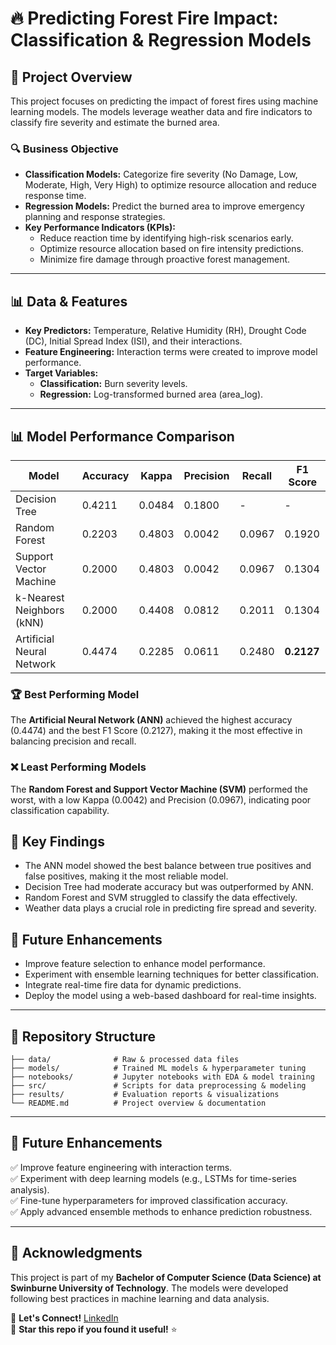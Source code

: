# 🔥 Predicting Forest Fire Impact: Classification & Regression Models

## 📌 Project Overview
This project focuses on predicting the impact of forest fires using machine learning models. The models leverage weather data and fire indicators to classify fire severity and estimate the burned area. 

### 🔍 Business Objective
- **Classification Models:** Categorize fire severity (No Damage, Low, Moderate, High, Very High) to optimize resource allocation and reduce response time.
- **Regression Models:** Predict the burned area to improve emergency planning and response strategies.
- **Key Performance Indicators (KPIs):**
  - Reduce reaction time by identifying high-risk scenarios early.
  - Optimize resource allocation based on fire intensity predictions.
  - Minimize fire damage through proactive forest management.

---
## 📊 Data & Features
- **Key Predictors:** Temperature, Relative Humidity (RH), Drought Code (DC), Initial Spread Index (ISI), and their interactions.
- **Feature Engineering:** Interaction terms were created to improve model performance.
- **Target Variables:**
  - **Classification:** Burn severity levels.
  - **Regression:** Log-transformed burned area (area_log).

---
## 📊 Model Performance Comparison
| Model                     | Accuracy | Kappa  | Precision | Recall | F1 Score |
|---------------------------|----------|--------|-----------|--------|----------|
| Decision Tree             | 0.4211   | 0.0484 | 0.1800    | -      | -        |
| Random Forest            | 0.2203   | 0.4803 | 0.0042    | 0.0967 | 0.1920   |
| Support Vector Machine   | 0.2000   | 0.4803 | 0.0042    | 0.0967 | 0.1304   |
| k-Nearest Neighbors (kNN) | 0.2000   | 0.4408 | 0.0812    | 0.2011 | 0.1304   |
| Artificial Neural Network | 0.4474   | 0.2285 | 0.0611    | 0.2480 | **0.2127** |

### 🏆 Best Performing Model
The **Artificial Neural Network (ANN)** achieved the highest accuracy (0.4474) and the best F1 Score (0.2127), making it the most effective in balancing precision and recall.

### ❌ Least Performing Models
The **Random Forest and Support Vector Machine (SVM)** performed the worst, with a low Kappa (0.0042) and Precision (0.0967), indicating poor classification capability.

## 📌 Key Findings
- The ANN model showed the best balance between true positives and false positives, making it the most reliable model.
- Decision Tree had moderate accuracy but was outperformed by ANN.
- Random Forest and SVM struggled to classify the data effectively.
- Weather data plays a crucial role in predicting fire spread and severity.

## 🔧 Future Enhancements
- Improve feature selection to enhance model performance.
- Experiment with ensemble learning techniques for better classification.
- Integrate real-time fire data for dynamic predictions.
- Deploy the model using a web-based dashboard for real-time insights.
---
## 📂 Repository Structure
```
├── data/              # Raw & processed data files
├── models/            # Trained ML models & hyperparameter tuning
├── notebooks/         # Jupyter notebooks with EDA & model training
├── src/               # Scripts for data preprocessing & modeling
├── results/           # Evaluation reports & visualizations
└── README.md          # Project overview & documentation
```

---
## 📌 Future Enhancements
✅ Improve feature engineering with interaction terms.  
✅ Experiment with deep learning models (e.g., LSTMs for time-series analysis).  
✅ Fine-tune hyperparameters for improved classification accuracy.  
✅ Apply advanced ensemble methods to enhance prediction robustness.

---
## 📢 Acknowledgments
This project is part of my **Bachelor of Computer Science (Data Science) at Swinburne University of Technology**. The models were developed following best practices in machine learning and data analysis.

📧 **Let's Connect!** [LinkedIn](https://www.linkedin.com/in/bhuvan-virmani-5510a8219/)  
🌟 **Star this repo if you found it useful!** ⭐
